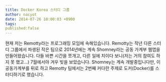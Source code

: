```yaml
---
title: Docker Korea 스터디 그룹
author: nacyot
date: 2014-07-26 10:00:03 +0900
tags:
published:false
---
```


현재 저는 Remotty라는 프로그래밍 모임에 속해있습니다. Remotty는 작년 다른 스터디 그룹에서 파생된 작은 팀으로 2014년에는 계속 Shomney라는 공동 가계부 웹앱을 만들어왔습니다. 다들 바쁜 시간을 쪼개고, 다른 일에 치이다 보니(저는 거의 참여도 하지 못 했고...) 7월에서야 겨우 빚을 보았습니다. Shomney는 계속 개발중입니다만, 이 공동가계부를 뒤로 하고 Remotty 팀에서는 2번째 커다란 주제로 도커(Docker)를 스터디하기로 했습니다.



